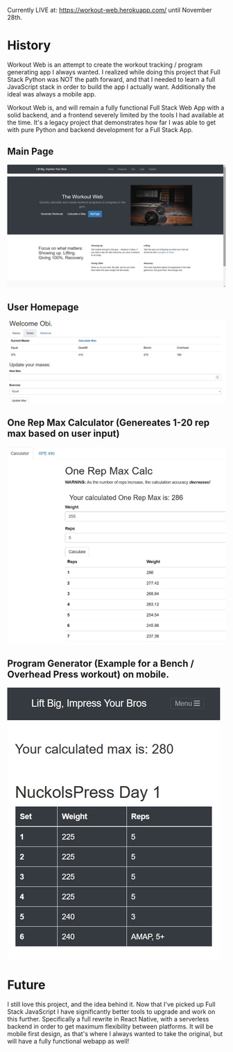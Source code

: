 Currently LIVE at: https://workout-web.herokuapp.com/ until November 28th.

# History
Workout Web is an attempt to create the workout tracking / program generating app I always wanted. I realized while doing this project that Full Stack Python was NOT the path forward, and that I needed to learn a full JavaScript stack in order to build the app I actually want. Additionally the ideal was always a mobile app.

Workout Web is, and will remain a fully functional Full Stack Web App with a solid backend, and a frontend severely limited by the tools I had available at the time. It's a legacy project that demonstrates how far I was able to get with pure Python and backend development for a Full Stack App. 

## Main Page
![Main Page on Desktop](https://github.com/ObiBaratt/Workout-Web/blob/main/static/img/ww-main.jpg)
## User Homepage
![User Homepage on Desktop](https://github.com/ObiBaratt/Workout-Web/blob/main/static/img/ww-home.jpg)
## One Rep Max Calculator (Genereates 1-20 rep max based on user input)
![One Rep Max Calc on Desktop](https://github.com/ObiBaratt/Workout-Web/blob/main/static/img/ww-1rm.jpg)
## Program Generator (Example for a Bench / Overhead Press workout) on mobile.
![Workout Generation on Mobile](https://github.com/ObiBaratt/Workout-Web/blob/main/static/img/ww-res-prog.jpg)


# Future
I still love this project, and the idea behind it. Now that I've picked up Full Stack JavaScript I have significantly better tools to upgrade and work on this further. Specifically a full rewrite in React Native, with a serverless backend in order to get maximum flexibility between platforms. It will be mobile first design, as that's where I always wanted to take the original, but will have a fully functional webapp as well!

